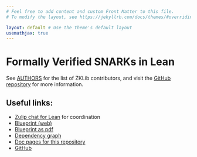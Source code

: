 ```yaml
---
# Feel free to add content and custom Front Matter to this file.
# To modify the layout, see https://jekyllrb.com/docs/themes/#overriding-theme-defaults

layout: default # Use the theme's default layout
usemathjax: true
---
```


# Formally Verified SNARKs in Lean

See [AUTHORS](/AUTHORS) for the list of ZKLib contributors, and visit the [GitHub repository](https://github.com/Verified-zkEVM/ZKLib) for more information.

## Useful links:

*   [Zulip chat for Lean](https://leanprover.zulipchat.com/) for coordination
*   [Blueprint (web)](blueprint/)
*   [Blueprint as pdf](blueprint.pdf)
*   [Dependency graph](blueprint/dep_graph_document.html)
*   [Doc pages for this repository](docs/)
*   [GitHub](https://github.com/Verified-zkEVM/ZKLib)